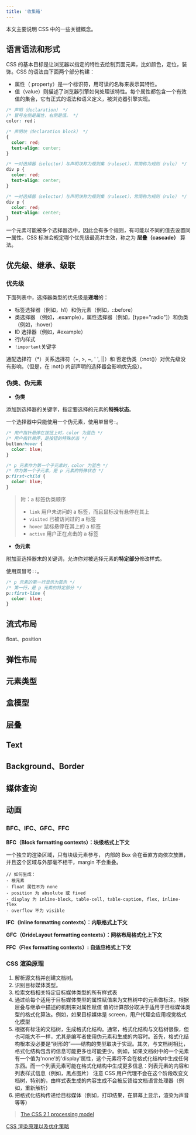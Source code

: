 ```yaml
---
title: '收集箱'
---
```


本文主要说明 CSS 中的一些关键概念。

## 语言语法和形式

CSS 的基本目标是让浏览器以指定的特性去绘制页面元素，比如颜色，定位，装饰。CSS 的语法由下面两个部分构建：

- 属性（ property）是一个标识符，用可读的名称来表示其特性。
- 值（value）则描述了浏览器引擎如何处理该特性。每个属性都包含一个有效值的集合，它有正式的语法和语义定义，被浏览器引擎实现。 

```css
/* 声明（declaration） */
/* 冒号左侧是属性，右侧是值。 */
color: red；

/* 声明块（declaration block） */
{
  color: red;
  text-align: center;
}

/* 一对选择器（selector）与声明块称为规则集（ruleset），常简称为规则（rule） */
div p {
  color: red;
  text-align: center;
}

/* 一对选择器（selector）与声明块称为规则集（ruleset），常简称为规则（rule） */
div p {
  color: red;
  text-align: center;
}
```

一个元素可能被多个选择器选中，因此会有多个规则，有可能以不同的值去设置同一属性。CSS 标准会规定哪个优先级最高并生效，称之为 **层叠（cascade）** 算法。

## 优先级、继承、级联

### 优先级

下面列表中，选择器类型的优先级是**递增**的：

- 标签选择器（例如，h1）和伪元素（例如，::before）
- 类选择器 （例如，.example），属性选择器（例如，[type="radio"]）和伪类（例如，:hover）
- ID 选择器（例如，#example）
- 行内样式
- `!important`关键字

通配选择符（\*）关系选择符（+, >, ~, ' ', ||）和 否定伪类（:not()）对优先级没有影响。（但是，在 :not() 内部声明的选择器会影响优先级）。

### 伪类、伪元素

- **伪类**

添加到选择器的关键字，指定要选择的元素的**特殊状态**。

一个选择器中只能使用一个伪元素，使用单冒号`:`。

```css
/* 用户指针悬停在按钮上时，color 为蓝色 */
/* 用户指针悬停，是按钮的特殊状态 */
button:hover {
  color: blue;
}

/* p 元素作为第一个子元素时，color 为蓝色 */
/* 作为第一个子元素，是 p 元素的特殊状态 */
p:first-child {
  color: blue;
}
```

> 附：a 标签伪类顺序
> - `link` 用户未访问的 a 标签，而且鼠标没有悬停在其上
> - `visited` 已被访问过的 a 标签
> - `hover` 鼠标悬停在其上的 a 标签
> - `active` 用户正在点击的 a 标签

- **伪元素**

附加至选择器末的关键词，允许你对被选择元素的**特定部分**修改样式。

使用双冒号`::`。

```css
/* p 元素的第一行显示为蓝色 */
/* 第一行，是 p 元素的特定部分 */
p::first-line {
  color: blue;
}
```

## 流式布局

float、position

## 弹性布局

## 元素类型

## 盒模型

## 层叠

## Text

## Background、Border

## 媒体查询

## 动画

### BFC、IFC、GFC、FFC

**BFC（Block formatting contexts）：块级格式上下文**

一个独立的渲染区域，只有块级元素参与， 内部的 Box 会在垂直方向依次放置，并且这个区域与外部毫不相干，margin 不会重叠。

```
// 如何生成：
- 根元素
- float 属性不为 none
- position 为 absolute 或 fixed
- display 为 inline-block, table-cell, table-caption, flex, inline-flex
- overflow 不为 visible
```

**IFC（Inline formatting contexts）：内联格式上下文**

**GFC（GrideLayout formatting contexts）：网格布局格式化上下文**

**FFC（Flex formatting contexts）: 自适应格式上下文**

### CSS 渲染原理

1. 解析源文档并创建文档树。
2. 识别目标媒体类型。
3. 检索文档相关特定目标媒体类型的所有样式表
4. 通过给每个适用于目标媒体类型的属性赋值来为文档树中的元素做标注。根据层叠与继承中描述的机制来对属性赋值
  值的计算部分取决于适用于目标媒体类型的格式化算法。例如，如果目标媒体是 screen，用户代理会应用视觉格式化模型
5. 根据有标注的文档树，生成格式化结构。通常，格式化结构与文档树很像，但也可能大不一样，尤其是编写者使用伪元素和生成的内容时。首先，格式化结构根本没必要是“树形的”——结构的类型取决于实现。其次，与文档树相比，格式化结构包含的信息可能更多也可能更少。例如，如果文档树中的一个元素有一个值为'none'的'display'属性，这个元素将不会在格式化结构中生成任何东西。而一个列表元素可能在格式化结构中生成更多信息：列表元素的内容和列表样式信息（例如，黑点图片）
  注意 CSS 用户代理不会在这个阶段改变文档树，特别的，由样式表生成的内容生成不会被反馈给文档语言处理器（例如，重新解析）
6. 把格式化结构传递给目标媒体（例如，打印结果，在屏幕上显示，渲染为声音等等）

> [The CSS 2.1 processing model](https://www.w3.org/TR/CSS2/intro.html)

[CSS 渲染原理以及优化策略](https://segmentfault.com/a/1190000021073560)
